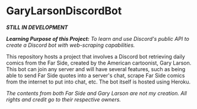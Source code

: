 # GaryLarsonDiscordBot

<b><i>STILL IN DEVELOPMENT</i></b>

<b><i>Learning Purpose of this Project:</b> To learn and use Discord's public API to create a Discord bot with web-scraping capabilities.</i>

This repository hosts a project that involves a Discord bot retrieving daily comics from the Far Side, created by the American cartoonist, Gary Larson. This bot can join any server and will have several features, such as being able to send Far Side quotes into a server's chat, scrape Far Side comics from the internet to put into chat, etc. The bot itself is hosted using Heroku.

<i>The contents from both Far Side and Gary Larson are not my creation. All rights and credit go to their respective owners.</i>
